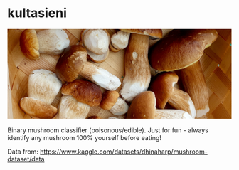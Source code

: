 # kultasieni
![image of boletus edulis](https://github.com/timonenv/kultasieni/blob/main/images/image1.jpg)

Binary mushroom classifier (poisonous/edible).
Just for fun - always identify any mushroom 100% yourself before eating!

Data from: https://www.kaggle.com/datasets/dhinaharp/mushroom-dataset/data



